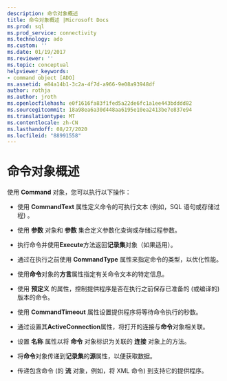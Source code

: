 ```yaml
---
description: 命令对象概述
title: 命令对象概述 |Microsoft Docs
ms.prod: sql
ms.prod_service: connectivity
ms.technology: ado
ms.custom: ''
ms.date: 01/19/2017
ms.reviewer: ''
ms.topic: conceptual
helpviewer_keywords:
- command object [ADO]
ms.assetid: e84a14b1-3c2a-4f7d-a966-9e08a93948df
author: rothja
ms.author: jroth
ms.openlocfilehash: e0f1616fa83f1fed5a22de6fc1a1ee443bdddd82
ms.sourcegitcommit: 18a98ea6a30d448aa6195e10ea2413be7e837e94
ms.translationtype: MT
ms.contentlocale: zh-CN
ms.lasthandoff: 08/27/2020
ms.locfileid: "88991558"
---
```

# <a name="command-object-overview"></a>命令对象概述
使用 **Command** 对象，您可以执行以下操作：  
  
-   使用 **CommandText** 属性定义命令的可执行文本 (例如，SQL 语句或存储过程) 。  
  
-   使用 **参数** 对象和 **参数** 集合定义参数化查询或存储过程参数。  
  
-   执行命令并使用**Execute**方法返回**记录集**对象（如果适用）。  
  
-   通过在执行之前使用 **CommandType** 属性来指定命令的类型，以优化性能。  
  
-   使用**命令**对象的**方言**属性指定有关命令文本的特定信息。  
  
-   使用 **预定义** 的属性，控制提供程序是否在执行之前保存已准备的 (或编译的) 版本的命令。  
  
-   使用 **CommandTimeout** 属性设置提供程序将等待命令执行的秒数。  
  
-   通过设置其**ActiveConnection**属性，将打开的连接与**命令**对象相关联。  
  
-   设置 **名称** 属性以将 **命令** 对象标识为关联的 **连接** 对象上的方法。  
  
-   将**命令**对象传递到**记录集**的**源**属性，以便获取数据。  
  
-   传递包含命令 (的 **流** 对象，例如，将 XML 命令) 到支持它的提供程序。
